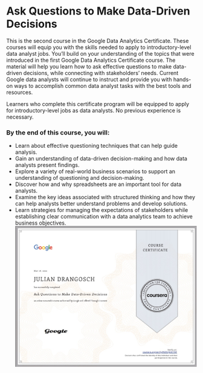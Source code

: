 # Ask Questions to Make Data-Driven Decisions
This is the second course in the Google Data Analytics Certificate. These courses will equip you with the skills needed to apply to introductory-level data analyst jobs. You’ll build on your understanding of the topics that were introduced in the first Google Data Analytics Certificate course. The material will help you learn how to ask effective questions to make data-driven decisions, while connecting with stakeholders’ needs. Current Google data analysts will continue to instruct and provide you with hands-on ways to accomplish common data analyst tasks with the best tools and resources.

Learners who complete this certificate program will be equipped to apply for introductory-level jobs as data analysts. No previous experience is necessary.

### By the end of this course, you will:
- Learn about effective questioning techniques that can help guide analysis. 
- Gain an understanding of data-driven decision-making and how data analysts present findings.
- Explore a variety of real-world business scenarios to support an understanding of questioning and decision-making.
- Discover how and why spreadsheets are an important tool for data analysts.
- Examine the key ideas associated with structured thinking and how they can help analysts better understand problems and develop solutions.
- Learn strategies for managing the expectations of stakeholders while establishing clear communication with a data analytics team to achieve business objectives.
![Certificate](https://github.com/jdrangosch/google-data-analytics/blob/main/2_Ask_Questions_to_Make_Data_Driven_Decisions/Coursera%20P6352JA3C7DF.jpg?raw=true)
